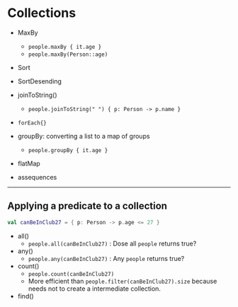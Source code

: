 # Collections

- MaxBy
  - `people.maxBy { it.age }`
  - `people.maxBy(Person::age)`

- Sort
- SortDesending
- joinToString()
  - `people.joinToString(" ") { p: Person -> p.name }`
- `forEach{}`

- groupBy: converting a list to a map of groups
  - `people.groupBy { it.age }`
- flatMap
- assequences

____

## Applying a predicate to a collection

```kt
val canBeInClub27 = { p: Person -> p.age <= 27 }
```

- all()
  - `people.all(canBeInClub27)` : Dose all `people` returns true?
- any()
  - `people.any(canBeInClub27)` : Any `people` returns true?
- count()
  - `people.count(canBeInClub27)`
  - More efficient than `people.filter(canBeInClub27).size` because needs not to create a intermediate collection.
- find()

